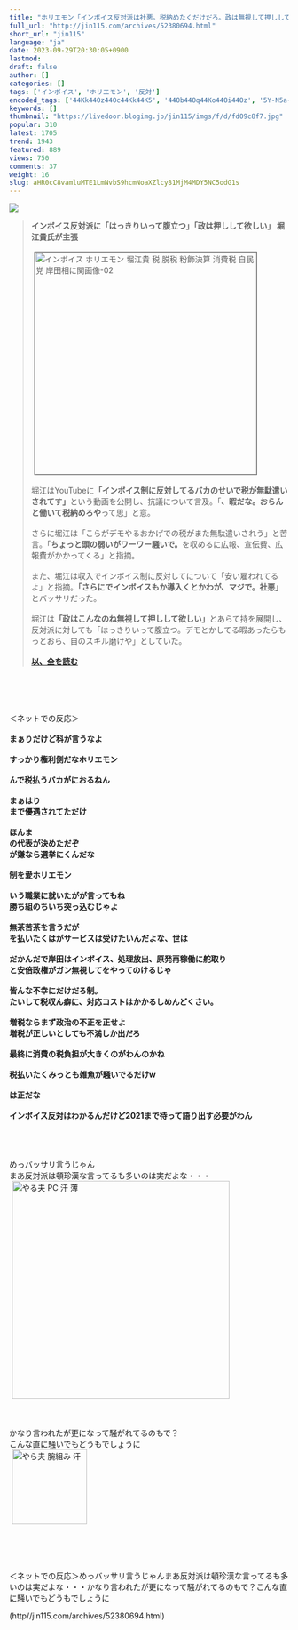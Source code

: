 ```yaml
---
title: "ホリエモン「インボイス反対派は社悪。税納めたくだけだろ。政は無視して押ししてほしい」 オゲーム速報＠刃"
full_url: "http://jin115.com/archives/52380694.html"
short_url: "jin115"
language: "ja"
date: 2023-09-29T20:30:05+0900
lastmod: 
draft: false
author: []
categories: []
tags: ['インボイス', 'ホリエモン', '反対']
encoded_tags: ['44Kk44Oz44Oc44Kk44K5', '44Ob44Oq44Ko44Oi44Oz', '5Y-N5a--']
keywords: []
thumbnail: "https://livedoor.blogimg.jp/jin115/imgs/f/d/fd09c8f7.jpg"
popular: 310
latest: 1705
trend: 1943
featured: 889
views: 750
comments: 37
weight: 16
slug: aHR0cC8vamluMTE1LmNvbS9hcmNoaXZlcy81MjM4MDY5NC5odG1s
---
```


![](https://livedoor.blogimg.jp/jin115/imgs/f/d/fd09c8f7.jpg)

<div><a name='more'></a> <blockquote><b>インボイス反対派に「はっきりいって腹立つ」「政は押しして欲しい」 堀江貴氏が主張</b><br> <br> <img src='https//livedoor.blogimg.jp/jin115/imgs/d/5/d5b71a59.png' width='400' border='1' hspace='5' class='pict' alt='インボイス ホリエモン 堀江貴 税 脱税 粉飾決算 消費税 自民党 岸田相に関画像-02'><br> <br> 堀江はYouTubeに<b>「インボイス制に反対してるバカのせいで税が無駄遣いされてす」</b>という動画を公開し、抗議について言及。「<b>、暇だな。おらんと働いて税納めろや</b>って思」と意。<br> <br> さらに堀江は「こらがデモやるおかげでの税がまた無駄遣いされう」と苦言。「<b>ちょっと頭の弱いがワーワー騒いで。</b>を収めるに広報、宣伝費、広報費がかかってくる」と指摘。<br> <br> また、堀江は収入でインボイス制に反対してについて「安い雇われてるよ」と指摘。<b>「さらにでインボイスもか導入くとかわが、マジで。社悪」</b>とバッサリだった。<br> <br> 堀江は<b>「政はこんなのね無視して押しして欲しい」</b>とあらて持を展開し、反対派に対しても「はっきりいって腹立つ。デモとかしてる暇あったらもっとおら、自のスキル磨けや」としていた。<br> <br> <a href='https//news.yahoo.co.jp/articles/12691201d67c8f45dfee9642575d0cdd1478d255' target='_blank'><b>以、全を読む</b></a></blockquote><br> <br> <br> <br> ＜ネットでの反応＞<br> <br> <b>まぁりだけど科が言うなよ</b><br> <br> <b>すっかり権利側だなホリエモン</b><br> <br> <b>んで税払うバカがにおるねん</b><br> <br> <b>まぁはり<br> まで優遇されてただけ</b><br> <br> <b>ほんま<br> の代表が決めただぞ<br> が嫌なら選挙にくんだな</b><br> <br> <b>制を愛ホリエモン</b><br> <br> <b>いう職業に就いたがが言ってもね<br> 勝ち組のちいち突っ込むじゃよ</b><br> <br> <b>無茶苦茶を言うだが<br> を払いたくはがサービスは受けたいんだよな、世は</b><br> <br> <b>だかんだで岸田はインボイス、処理放出、原発再稼働に舵取り<br> と安倍政権がガン無視してをやってのけるじゃ</b><br> <br> <b>皆んな不幸にだけだろ制。<br> たいして税収ん癖に、対応コストはかかるしめんどくさい。</b><br> <br> <b>増税ならまず政治の不正を正せよ<br> 増税が正しいとしても不満しか出だろ</b><br> <br> <b>最終に消費の税負担が大きくのがわんのかね</b><br> <br> <b>税払いたくみっとも雑魚が騒いでるだけw</b><br> <br> <b>は正だな</b><br> <br> <b>インボイス反対はわかるんだけど2021まで待って語り出す必要がわん</b><br> <br> <br> <br> <br> めっバッサリ言うじゃん<br> まあ反対派は頓珍漢な言ってるも多いのは実だよな・・・<br> <img src='https//livedoor.blogimg.jp/jin115/imgs/a/f/afd6b43e.gif' alt='やる夫 PC 汗 薄' width='392' border='0' hspace='5' class='pict'><br> <br> <br> <br> かなり言われたが更になって騒がれてるのもで？<br> こんな直に騒いでもどうもでしょうに<br> <img src='https//livedoor.blogimg.jp/jin115/imgs/0/4/04ee80e6.gif' alt='やら夫 腕組み 汗' width='135' border='0' hspace='5' class='pict'><br> <br> <br> <br> <br> <p>＜ネットでの反応＞めっバッサリ言うじゃんまあ反対派は頓珍漢な言ってるも多いのは実だよな・・・かなり言われたが更になって騒がれてるのもで？こんな直に騒いでもどうもでしょうに</p></div>

(http//jin115.com/archives/52380694.html)

